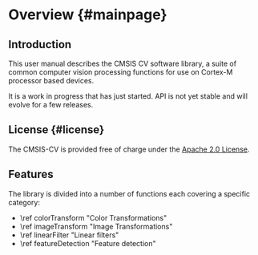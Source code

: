 # Overview {#mainpage}

## Introduction

This user manual describes the CMSIS CV software library, a suite of common computer vision processing functions for use on Cortex-M processor based devices.

It is a work in progress that has just started. API is not yet stable and will evolve for a few releases.

## License {#license}

The CMSIS-CV is provided free of charge under the [Apache 2.0 License](https://raw.githubusercontent.com/ARM-software/CMSIS-DSP/main/LICENSE).

## Features

The library is divided into a number of functions each covering a specific category:

 - \ref colorTransform "Color Transformations"
 - \ref imageTransform "Image Transformations"
 - \ref linearFilter "Linear filters"
 - \ref featureDetection "Feature detection"
 
